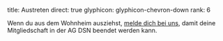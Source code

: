 title: Austreten
direct: true
glyphicon: glyphicon-chevron-down
rank: 6

Wenn du aus dem Wohnheim ausziehst, [melde dich bei uns](../support/contact), damit deine Mitgliedschaft in der AG DSN beendet werden kann.

